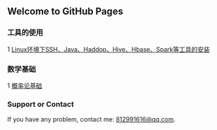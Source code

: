 ## Welcome to GitHub Pages

### 工具的使用
1 [Linux环境下SSH、Java、Haddop、Hive、Hbase、Spark等工具的安装](https://xiaotaosky.github.io/blog/Linux环境下SSH、Java、Haddop、Hive、Hbase、Spark等工具的安装)


### 数学基础

1 [概率论基础](https://xiaotaosky.github.io/blog/概率论基础)


### Support or Contact

If you have any problem, contact me: 812991616@qq.com.
